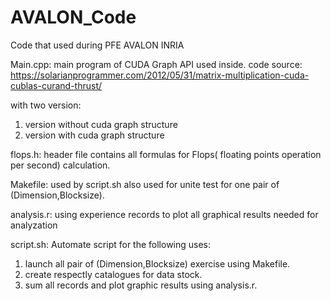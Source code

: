 # AVALON_Code
Code that used during PFE AVALON INRIA

Main.cpp: 
main program of CUDA Graph API used inside.
code source: https://solarianprogrammer.com/2012/05/31/matrix-multiplication-cuda-cublas-curand-thrust/

with two version:
1. version without cuda graph structure
2. version with cuda graph structure
  
flops.h:
header file contains all formulas for Flops( floating points operation per second) calculation.

Makefile:
used by script.sh
also used for unite test for one pair of (Dimension,Blocksize).

analysis.r:
using experience records to plot all graphical results needed for analyzation

script.sh:
Automate script for the following uses:
1. launch all pair of (Dimension,Blocksize) exercise using Makefile.
2. create respectly catalogues for data stock.
3. sum all records and plot graphic results using analysis.r.

